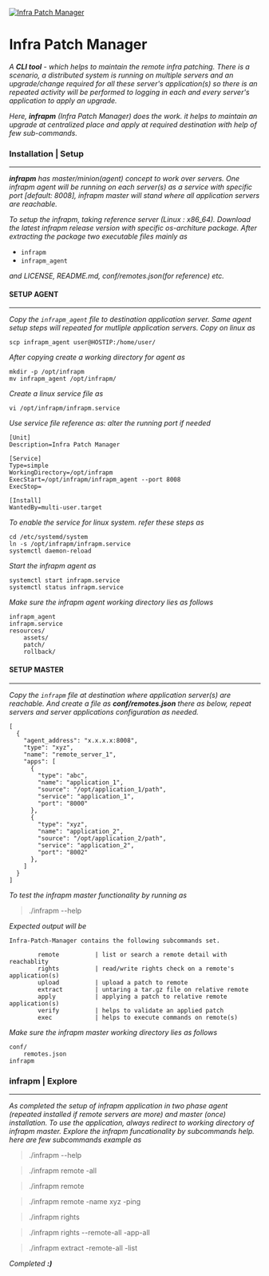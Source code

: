 [![Infra Patch Manager](https://github.com/pnkj-kmr/infra-patch-manager/actions/workflows/release.yml/badge.svg)](https://github.com/pnkj-kmr/infra-patch-manager/actions/workflows/release.yml)

# **Infra Patch Manager**

_A **CLI tool** - which helps to maintain the remote infra patching. There is a scenario, a distributed system is running on multiple servers and an upgrade/change required for all these server's application(s) so there is an repeated activity will be performed to logging in each and every server's application to apply an upgrade._

_Here, **infrapm** (Infra Patch Manager) does the work. it helps to maintain an upgrade at centralized place and apply at required destination with help of few sub-commands._

### **Installation | Setup**

---

_**infrapm** has master/minion(agent) concept to work over servers. One infrapm agent will be running on each server(s) as a service with specific port [default: 8008], infrapm master will stand where all application servers are reachable._

_To setup the infrapm, taking reference server (Linux : x86_64). Download the latest infrapm release version with specific os-architure package. After extracting the package two executable files mainly as_

- `infrapm`
- `infrapm_agent`

_and LICENSE, README.md, conf/remotes.json(for reference) etc._

#### SETUP AGENT

---

_Copy the `infrapm_agent` file to destination application server. Same agent setup steps will repeated for mutliple application servers. Copy on linux as_

```
scp infrapm_agent user@HOSTIP:/home/user/
```

_After copying create a working directory for agent as_

```
mkdir -p /opt/infrapm
mv infrapm_agent /opt/infrapm/
```

_Create a linux service file as_

```
vi /opt/infrapm/infrapm.service
```

_Use service file reference as: alter the running port if needed_

```
[Unit]
Description=Infra Patch Manager

[Service]
Type=simple
WorkingDirectory=/opt/infrapm
ExecStart=/opt/infrapm/infrapm_agent --port 8008
ExecStop=

[Install]
WantedBy=multi-user.target
```

_To enable the service for linux system. refer these steps as_

```
cd /etc/systemd/system
ln -s /opt/infrapm/infrapm.service
systemctl daemon-reload
```

_Start the infrapm agent as_

```
systemctl start infrapm.service
systemctl status infrapm.service
```

_Make sure the infrapm agent working directory lies as follows_

    infrapm_agent
    infrapm.service
    resources/
        assets/
        patch/
        rollback/

#### SETUP MASTER

---

_Copy the `infrapm` file at destination where application server(s) are reachable. And create a file as **conf/remotes.json** there as below, repeat servers and server applications configuration as needed._

```
[
  {
    "agent_address": "x.x.x.x:8008",
    "type": "xyz",
    "name": "remote_server_1",
    "apps": [
      {
        "type": "abc",
        "name": "application_1",
        "source": "/opt/application_1/path",
        "service": "application_1",
        "port": "8000"
      },
      {
        "type": "xyz",
        "name": "application_2",
        "source": "/opt/application_2/path",
        "service": "application_2",
        "port": "8002"
      },
    ]
  }
]
```

_To test the infrapm master functionality by running as_

> ./infrapm --help

_Expected output will be_

```
Infra-Patch-Manager contains the following subcommands set.

        remote          | list or search a remote detail with reachablity
        rights          | read/write rights check on a remote's application(s)
        upload          | upload a patch to remote
        extract         | untaring a tar.gz file on relative remote
        apply           | applying a patch to relative remote application(s)
        verify          | helps to validate an applied patch
        exec            | helps to execute commands on remote(s)

```

_Make sure the infrapm master working directory lies as follows_

    conf/
        remotes.json
    infrapm

### **infrapm | Explore**

---

_As completed the setup of infrapm application in two phase agent (repeated installed if remote servers are more) and master (once) installation. To use the application, always redirect to working directory of infrapm master. Explore the infrapm funcationality by subcommands help. here are few subcommands example as_

> ./infrapm --help

> ./infrapm remote -all

> ./infrapm remote

> ./infrapm remote -name xyz -ping

> ./infrapm rights

> ./infrapm rights --remote-all -app-all

> ./infrapm extract -remote-all -list

_Completed **:)**_
